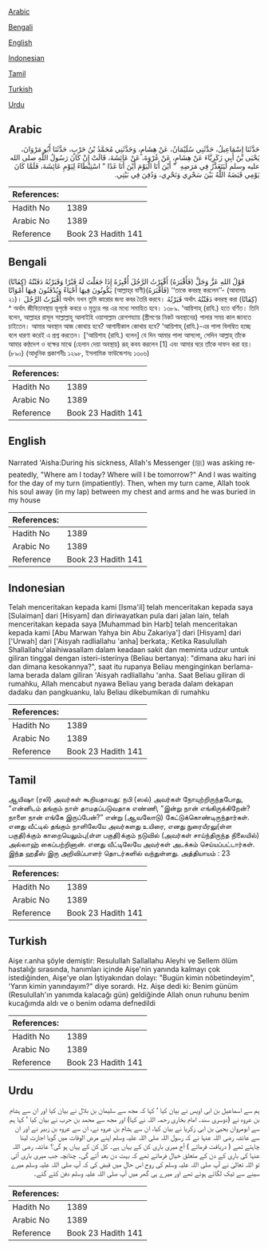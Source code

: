 [Arabic](#arabic)

[Bengali](#bengali)

[English](#english)

[Indonesian](#indonesian)

[Tamil](#tamil)

[Turkish](#turkish)

[Urdu](#urdu)

## Arabic


<div dir="rtl" lang="ar" style={{fontSize:'larger',backgroundColor:'#f8f9fa',padding:20}}>
حَدَّثَنَا إِسْمَاعِيلُ، حَدَّثَنِي سُلَيْمَانُ، عَنْ هِشَامٍ، وَحَدَّثَنِي مُحَمَّدُ بْنُ حَرْبٍ، حَدَّثَنَا أَبُو مَرْوَانَ، يَحْيَى بْنُ أَبِي زَكَرِيَّاءَ عَنْ هِشَامٍ، عَنْ عُرْوَةَ، عَنْ عَائِشَةَ، قَالَتْ إِنْ كَانَ رَسُولُ اللَّهِ صلى الله عليه وسلم لَيَتَعَذَّرُ فِي مَرَضِهِ ‏ "‏ أَيْنَ أَنَا الْيَوْمَ أَيْنَ أَنَا غَدًا ‏"‏ اسْتِبْطَاءً لِيَوْمِ عَائِشَةَ، فَلَمَّا كَانَ يَوْمِي قَبَضَهُ اللَّهُ بَيْنَ سَحْرِي وَنَحْرِي، وَدُفِنَ فِي بَيْتِي‏.‏
</div>
<div style={{backgroundColor:'#f8f9fa',padding:20, marginBottom: 10}}><table> <thead> <tr> <th>References:</th> <th></th> </tr> </thead> <tbody><tr><td>Hadith No</td><td>1389</td></tr><tr><td>Arabic No</td><td>1389</td></tr><tr><td>Reference</td><td>Book 23 Hadith 141</td></tr></tbody></table></div>

## Bengali


<div dir="ltr" lang="bn" style={{fontSize:'larger',backgroundColor:'#f8f9fa',padding:20}}>
قَوْلُ اللهِ عَزَّ وَجَلَّ (فَأَقْبَرَهُ) أَقْبَرْتُ الرَّجُلَ أُقْبِرُهُ إِذَا جَعَلْتَ لَهُ قَبْرًا وَقَبَرْتُهُ دَفَنْتُهُ (كِفَاتًا) يَكُونُونَ فِيهَا أَحْيَاءً وَيُدْفَنُونَ فِيهَا أَمْوَاتًا (আল্লাহ্‌র বাণী)(فَأَقْبَرَهُ) ‘‘তাকে কবরস্থ করলেন’’- (আবাসাঃ ২১)। أَقْبَرْتُ الرَّجُلَ অর্থাৎ যখন তুমি কারোর জন্য কবর তৈরি করবে। قَبَرْتُهُ অর্থাৎ دَفَنْتُهُ কবরস্থ করা (كِفَاتًا) ^ অর্থাৎ জীবিতাবস্থায় ভূপৃষ্ঠে কবরে ও মৃত্যুর পর এর মধ্যে সমাহিত হবে। ১৩৮৯. ‘আয়িশাহ্ (রাযি.) হতে বর্ণিত। তিনি বলেন, আল্লাহর রাসূল সাল্লাল্লাহু আলাইহি ওয়াসাল্লাম রোগশয্যায় (স্ত্রীগণের নিকট অবস্থানের) পালার সময় কাল জানতে চাইতেন। আমার অবস্থান আজ কোথায় হবে? আগামীকাল কোথায় হবে? ‘আয়িশাহ্ (রাযি.)-এর পালা বিলম্বিত হচ্ছে বলে ধারণা করেই এ প্রশ্ন করতেন। [‘আয়িশাহ (রাযি.) বলেন] যে দিন আমার পালা আসলো, সেদিন আল্লাহ্ তাঁকে আমার কণ্ঠদেশ ও বক্ষের মাঝে (হেলান দেয়া অবস্থায়) রূহ্ কবয করলেন [1] এবং আমার ঘরে তাঁকে দাফন করা হয়। (৮৯০) (আধুনিক প্রকাশনীঃ ১২৯৮, ইসলামিক ফাউন্ডেশনঃ ১৩০৬)
</div>
<div style={{backgroundColor:'#f8f9fa',padding:20, marginBottom: 10}}><table> <thead> <tr> <th>References:</th> <th></th> </tr> </thead> <tbody><tr><td>Hadith No</td><td>1389</td></tr><tr><td>Arabic No</td><td>1389</td></tr><tr><td>Reference</td><td>Book 23 Hadith 141</td></tr></tbody></table></div>

## English


<div dir="ltr" lang="en" style={{fontSize:'larger',backgroundColor:'#f8f9fa',padding:20}}>
Narrated 'Aisha:During his sickness, Allah's Messenger (ﷺ) was asking repeatedly, "Where am I today? Where will I be tomorrow?" And I was waiting for the day of my turn (impatiently). Then, when my turn came, Allah took his soul away (in my lap) between my chest and arms and he was buried in my house
</div>
<div style={{backgroundColor:'#f8f9fa',padding:20, marginBottom: 10}}><table> <thead> <tr> <th>References:</th> <th></th> </tr> </thead> <tbody><tr><td>Hadith No</td><td>1389</td></tr><tr><td>Arabic No</td><td>1389</td></tr><tr><td>Reference</td><td>Book 23 Hadith 141</td></tr></tbody></table></div>

## Indonesian


<div dir="ltr" lang="id" style={{fontSize:'larger',backgroundColor:'#f8f9fa',padding:20}}>
Telah menceritakan kepada kami [Isma'il] telah menceritakan kepada saya [Sulaiman] dari [Hisyam] dan diriwayatkan pula dari jalan lain, telah menceritakan kepada saya [Muhammad bin Harb] telah menceritakan kepada kami [Abu Marwan Yahya bin Abu Zakariya'] dari [Hisyam] dari ['Urwah] dari ['Aisyah radliallahu 'anha] berkata,: Ketika Rasulullah Shallallahu'alaihiwasallam dalam keadaan sakit dan meminta udzur untuk giliran tinggal dengan isteri-isterinya (Beliau bertanya): "dimana aku hari ini dan dimana kesokannya?", saat itu rupanya Beliau menginginkan berlama-lama berada dalam giliran 'Aisyah radliallahu 'anha. Saat Beliau giliran di rumahku, Allah mencabut nyawa Beliau yang berada dalam dekapan dadaku dan pangkuanku, lalu Beliau dikebumikan di rumahku
</div>
<div style={{backgroundColor:'#f8f9fa',padding:20, marginBottom: 10}}><table> <thead> <tr> <th>References:</th> <th></th> </tr> </thead> <tbody><tr><td>Hadith No</td><td>1389</td></tr><tr><td>Arabic No</td><td>1389</td></tr><tr><td>Reference</td><td>Book 23 Hadith 141</td></tr></tbody></table></div>

## Tamil


<div dir="ltr" lang="ta" style={{fontSize:'larger',backgroundColor:'#f8f9fa',padding:20}}>
ஆயிஷா (ரலி) அவர்கள் கூறியதாவது: நபி (ஸல்) அவர்கள் நோயுற்றிருந்தபோது, “என்னிடம் தங்கும் நாள் தாமதப்படுவதாக எண்ணி, “இன்று நான் எங்கிருக்கிறேன்? நாளை நான் எங்கே இருப்பேன்?” என்று (ஆவலோடு) கேட்டுக்கொண்டிருந்தார்கள். எனது வீட்டில் தங்கும் நாளிலேயே அவர்களது உயிரை, எனது நுரையீரலு(ள்ள பகுதி)க்கும் காறையெலும்பு(ள்ள பகுதி)க்கும் நடுவில் (அவர்கள் சாய்ந்திருந்த நிலையில்) அல்லாஹ் கைப்பற்றினான். எனது வீட்டிலேயே அவர்கள் அடக்கம் செய்யப்பட்டார்கள். இந்த ஹதீஸ் இரு அறிவிப்பாளர் தொடர்களில் வந்துள்ளது. அத்தியாயம் : 23
</div>
<div style={{backgroundColor:'#f8f9fa',padding:20, marginBottom: 10}}><table> <thead> <tr> <th>References:</th> <th></th> </tr> </thead> <tbody><tr><td>Hadith No</td><td>1389</td></tr><tr><td>Arabic No</td><td>1389</td></tr><tr><td>Reference</td><td>Book 23 Hadith 141</td></tr></tbody></table></div>

## Turkish


<div dir="ltr" lang="tr" style={{fontSize:'larger',backgroundColor:'#f8f9fa',padding:20}}>
Aişe r.anha şöyle demiştir: Resulullah Sallallahu Aleyhi ve Sellem ölüm hastalığı sırasında, hanımları içinde Aişe'nin yanında kalmayı çok istediğinden, Aişe'ye olan İştiyakından dolayı: "Bugün kimin nöbetindeyim", 'Yarın kimin yanındayım?" diye sorardı. Hz. Aişe dedi ki: Benim günüm (Resulullah'ın yanımda kalacağı gün) geldiğinde Allah onun ruhunu benim kucağımda aldı ve o benim odama defnedildi
</div>
<div style={{backgroundColor:'#f8f9fa',padding:20, marginBottom: 10}}><table> <thead> <tr> <th>References:</th> <th></th> </tr> </thead> <tbody><tr><td>Hadith No</td><td>1389</td></tr><tr><td>Arabic No</td><td>1389</td></tr><tr><td>Reference</td><td>Book 23 Hadith 141</td></tr></tbody></table></div>

## Urdu


<div dir="rtl" lang="ur" style={{fontSize:'larger',backgroundColor:'#f8f9fa',padding:20}}>
ہم سے اسماعیل بن ابی اویس نے بیان کیا ‘ کہا کہ مجھ سے سلیمان بن بلال نے بیان کیا اور ان سے ہشام بن عروہ نے (دوسری سند۔ امام بخاری رحمہ اللہ نے کہا) اور مجھ سے محمد بن حرب نے بیان کیا ‘ کہا ہم سے ابومروان یحییٰ بن ابی زکریا نے بیان کیا، ان سے ہشام بن عروہ نے، ان سے عروہ بن زبیر نے اور ان سے عائشہ رضی اللہ عنہا نے کہ رسول اللہ صلی اللہ علیہ وسلم اپنے مرض الوفات میں گویا اجازت لینا چاہتے تھے ( دریافت فرماتے ) آج میری باری کن کے یہاں ہے۔ کل کن کے یہاں ہو گی؟ عائشہ رضی اللہ عنہا کی باری کے دن کے متعلق خیال فرماتے تھے کہ بہت دن بعد آئے گی۔ چنانچہ جب میری باری آئی تو اللہ تعالیٰ نے آپ صلی اللہ علیہ وسلم کی روح اس حال میں قبض کی کہ آپ صلی اللہ علیہ وسلم میرے سینے سے ٹیک لگائے ہوئے تھے اور میرے ہی گھر میں آپ صلی اللہ علیہ وسلم دفن کئے گئے۔
</div>
<div style={{backgroundColor:'#f8f9fa',padding:20, marginBottom: 10}}><table> <thead> <tr> <th>References:</th> <th></th> </tr> </thead> <tbody><tr><td>Hadith No</td><td>1389</td></tr><tr><td>Arabic No</td><td>1389</td></tr><tr><td>Reference</td><td>Book 23 Hadith 141</td></tr></tbody></table></div>